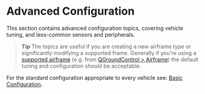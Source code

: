# Advanced Configuration

This section contains advanced configuration topics, covering vehicle tuning, and less-common sensors and peripherals.
 
> **Tip** The topics are useful if you are creating a new airframe type or significantly modifying a supported frame. Generally if you're using a [supported airframe](../airframes/airframe_reference.md#copter) (e.g. from [QGroundControl > Airframe](../config/airframe.md)) the default tuning and configuration should be acceptable. 

For the standard configuration appropriate to every vehicle see: [Basic Configuration](../config/README.md).
